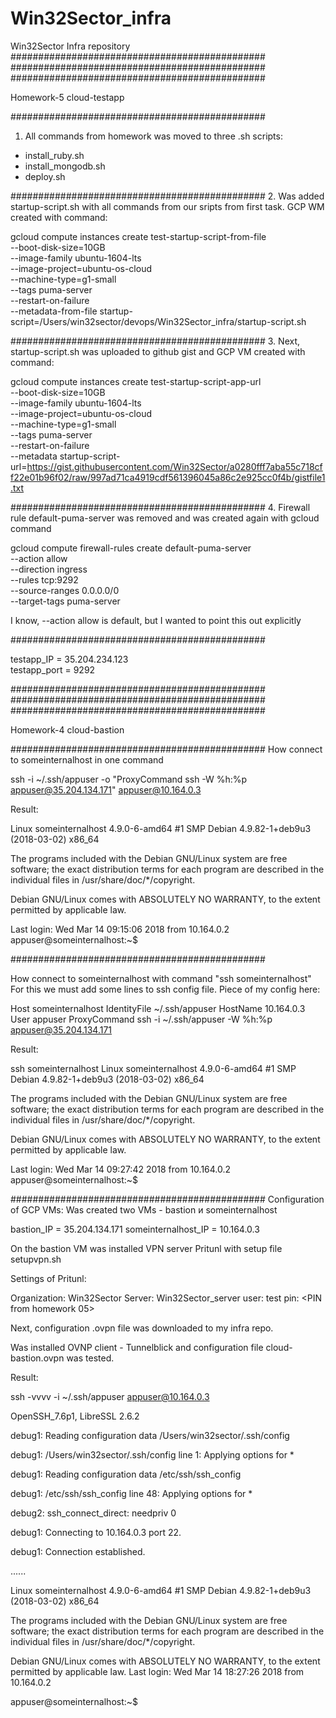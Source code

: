 # Win32Sector_infra
Win32Sector Infra repository
##############################################
##############################################
##############################################

Homework-5 cloud-testapp

##############################################

1. All commands from homework was moved to three .sh scripts:
- install_ruby.sh
- install_mongodb.sh
- deploy.sh

##############################################
2. Was added startup-script.sh with all commands from our sripts from first task.
GCP WM created with command:

gcloud compute instances create test-startup-script-from-file \
  --boot-disk-size=10GB \
  --image-family ubuntu-1604-lts \
  --image-project=ubuntu-os-cloud \
  --machine-type=g1-small \
  --tags puma-server \
  --restart-on-failure \
  --metadata-from-file startup-script=/Users/win32sector/devops/Win32Sector_infra/startup-script.sh

##############################################
3. Next, startup-script.sh was uploaded to github gist and GCP VM created with command:

gcloud compute instances create test-startup-script-app-url\
  --boot-disk-size=10GB \
  --image-family ubuntu-1604-lts \
  --image-project=ubuntu-os-cloud \
  --machine-type=g1-small \
  --tags puma-server \
  --restart-on-failure \
  --metadata startup-script-url=https://gist.githubusercontent.com/Win32Sector/a0280fff7aba55c718cff22e01b96f02/raw/997ad71ca4919cdf561396045a86c2e925cc0f4b/gistfile1.txt

##############################################
4. Firewall rule default-puma-server was removed and was created again with gcloud command

gcloud compute firewall-rules create default-puma-server \
--action allow \
--direction ingress \
--rules tcp:9292 \
--source-ranges 0.0.0.0/0 \
--target-tags puma-server

I know, --action allow is default, but I wanted to point this out explicitly

##############################################

testapp_IP = 35.204.234.123  
testapp_port = 9292

##############################################
##############################################
##############################################

Homework-4 cloud-bastion

##############################################
How connect to someinternalhost in one command

ssh -i ~/.ssh/appuser -o "ProxyCommand ssh -W %h:%p appuser@35.204.134.171" appuser@10.164.0.3

Result:

Linux someinternalhost 4.9.0-6-amd64 #1 SMP Debian 4.9.82-1+deb9u3 (2018-03-02) x86_64

The programs included with the Debian GNU/Linux system are free software;
the exact distribution terms for each program are described in the
individual files in /usr/share/doc/*/copyright.

Debian GNU/Linux comes with ABSOLUTELY NO WARRANTY, to the extent
permitted by applicable law.

Last login: Wed Mar 14 09:15:06 2018 from 10.164.0.2
appuser@someinternalhost:~$

##############################################

How connect to someinternalhost with command "ssh someinternalhost"
For this we must add some lines to ssh config file.
Piece of my config here:

Host someinternalhost
 IdentityFile ~/.ssh/appuser
 HostName 10.164.0.3
 User appuser
 ProxyCommand ssh -i ~/.ssh/appuser -W %h:%p appuser@35.204.134.171

Result:

ssh someinternalhost
Linux someinternalhost 4.9.0-6-amd64 #1 SMP Debian 4.9.82-1+deb9u3 (2018-03-02) x86_64

The programs included with the Debian GNU/Linux system are free software;
the exact distribution terms for each program are described in the
individual files in /usr/share/doc/*/copyright.

Debian GNU/Linux comes with ABSOLUTELY NO WARRANTY, to the extent
permitted by applicable law.

Last login: Wed Mar 14 09:27:42 2018 from 10.164.0.2
appuser@someinternalhost:~$

##############################################
Configuration of GCP VMs:
Was created two VMs - bastion и someinternalhost

bastion_IP = 35.204.134.171
someinternalhost_IP = 10.164.0.3

On the bastion VM was installed VPN server Pritunl with setup file setupvpn.sh

Settings of Pritunl:

Organization: Win32Sector
Server: Win32Sector_server
user: test
pin: <PIN from homework 05>

Next, configuration .ovpn file was downloaded to my infra repo.

Was installed OVNP client - Tunnelblick and configuration file cloud-bastion.ovpn was tested.

Result:

ssh -vvvv -i ~/.ssh/appuser appuser@10.164.0.3

OpenSSH_7.6p1, LibreSSL 2.6.2

debug1: Reading configuration data /Users/win32sector/.ssh/config

debug1: /Users/win32sector/.ssh/config line 1: Applying options for *

debug1: Reading configuration data /etc/ssh/ssh_config

debug1: /etc/ssh/ssh_config line 48: Applying options for *

debug2: ssh_connect_direct: needpriv 0

debug1: Connecting to 10.164.0.3 port 22.

debug1: Connection established.

......

Linux someinternalhost 4.9.0-6-amd64 #1 SMP Debian 4.9.82-1+deb9u3 (2018-03-02) x86_64

The programs included with the Debian GNU/Linux system are free software;
the exact distribution terms for each program are described in the
individual files in /usr/share/doc/*/copyright.

Debian GNU/Linux comes with ABSOLUTELY NO WARRANTY, to the extent
permitted by applicable law.
Last login: Wed Mar 14 18:27:26 2018 from 10.164.0.2

appuser@someinternalhost:~$
